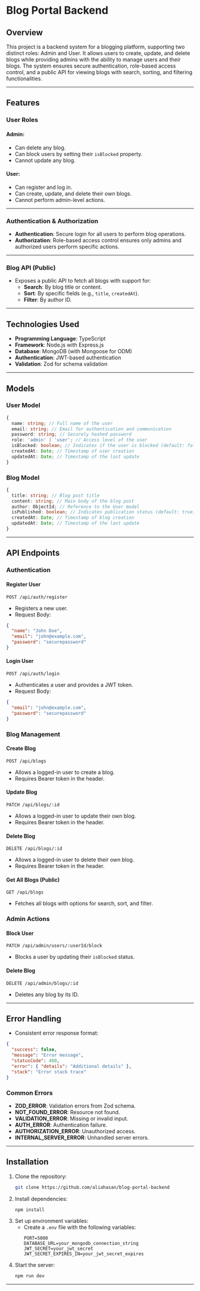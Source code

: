 # Blog Portal Backend

## Overview

This project is a backend system for a blogging platform, supporting two distinct roles: Admin and User. It allows users to create, update, and delete blogs while providing admins with the ability to manage users and their blogs. The system ensures secure authentication, role-based access control, and a public API for viewing blogs with search, sorting, and filtering functionalities.

---

## Features

### User Roles

#### Admin:

- Can delete any blog.
- Can block users by setting their `isBlocked` property.
- Cannot update any blog.

#### User:

- Can register and log in.
- Can create, update, and delete their own blogs.
- Cannot perform admin-level actions.

---

### Authentication & Authorization

- **Authentication**: Secure login for all users to perform blog operations.
- **Authorization**: Role-based access control ensures only admins and authorized users perform specific actions.

---

### Blog API (Public)

- Exposes a public API to fetch all blogs with support for:
  - **Search**: By blog title or content.
  - **Sort**: By specific fields (e.g., `title`, `createdAt`).
  - **Filter**: By author ID.

---

## Technologies Used

- **Programming Language**: TypeScript
- **Framework**: Node.js with Express.js
- **Database**: MongoDB (with Mongoose for ODM)
- **Authentication**: JWT-based authentication
- **Validation**: Zod for schema validation

---

## Models

### User Model

```typescript
{
  name: string; // Full name of the user
  email: string; // Email for authentication and communication
  password: string; // Securely hashed password
  role: 'admin' | 'user'; // Access level of the user
  isBlocked: boolean; // Indicates if the user is blocked (default: false)
  createdAt: Date; // Timestamp of user creation
  updatedAt: Date; // Timestamp of the last update
}
```

### Blog Model

```typescript
{
  title: string; // Blog post title
  content: string; // Main body of the blog post
  author: ObjectId; // Reference to the User model
  isPublished: boolean; // Indicates publication status (default: true)
  createdAt: Date; // Timestamp of blog creation
  updatedAt: Date; // Timestamp of the last update
}
```

---

## API Endpoints

### Authentication

#### Register User

`POST /api/auth/register`

- Registers a new user.
- Request Body:

```json
{
  "name": "John Doe",
  "email": "john@example.com",
  "password": "securepassword"
}
```

#### Login User

`POST /api/auth/login`

- Authenticates a user and provides a JWT token.
- Request Body:

```json
{
  "email": "john@example.com",
  "password": "securepassword"
}
```

### Blog Management

#### Create Blog

`POST /api/blogs`

- Allows a logged-in user to create a blog.
- Requires Bearer token in the header.

#### Update Blog

`PATCH /api/blogs/:id`

- Allows a logged-in user to update their own blog.
- Requires Bearer token in the header.

#### Delete Blog

`DELETE /api/blogs/:id`

- Allows a logged-in user to delete their own blog.
- Requires Bearer token in the header.

#### Get All Blogs (Public)

`GET /api/blogs`

- Fetches all blogs with options for search, sort, and filter.

### Admin Actions

#### Block User

`PATCH /api/admin/users/:userId/block`

- Blocks a user by updating their `isBlocked` status.

#### Delete Blog

`DELETE /api/admin/blogs/:id`

- Deletes any blog by its ID.

---

## Error Handling

- Consistent error response format:

```json
{
  "success": false,
  "message": "Error message",
  "statusCode": 400,
  "error": { "details": "Additional details" },
  "stack": "Error stack trace"
}
```

### Common Errors

- **ZOD_ERROR**: Validation errors from Zod schema.
- **NOT_FOUND_ERROR**: Resource not found.
- **VALIDATION_ERROR**: Missing or invalid input.
- **AUTH_ERROR**: Authentication failure.
- **AUTHORIZATION_ERROR**: Unauthorized access.
- **INTERNAL_SERVER_ERROR**: Unhandled server errors.

---

## Installation

1. Clone the repository:
   ```bash
   git clone https://github.com/aliahasan/blog-portal-backend
   ```
2. Install dependencies:
   ```bash
   npm install
   ```
3. Set up environment variables:
   - Create a `.env` file with the following variables:
     ```env
     PORT=5000
     DATABASE_URL=your_mongodb_connection_string
     JWT_SECRET=your_jwt_secret
     JWT_SECRET_EXPIRES_IN=your_jwt_secret_expires
     ```
4. Start the server:
   ```bash
   npm run dev
   ```

---
